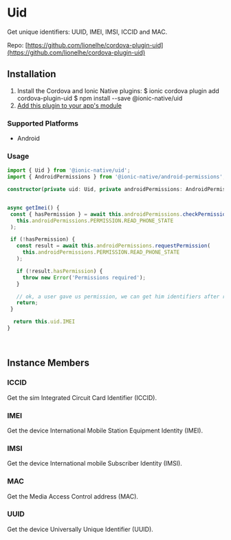 # Uid 


Get unique identifiers: UUID, IMEI, IMSI, ICCID and MAC.


Repo: [https://github.com/lionelhe/cordova-plugin-uid](https://github.com/lionelhe/cordova-plugin-uid)



## Installation 

<ol>
<li>Install the Cordova and Ionic Native plugins:
<code-block language="shell">$ ionic cordova plugin add cordova-plugin-uid
$ npm install --save @ionic-native/uid
</code-block>
</li>
<li><a href="/docs/native/#Add_Plugins_to_Your_App_Module">Add this plugin to your app's module</a></li>
</ol>



### Supported Platforms

* Android




### Usage


```typescript
import { Uid } from '@ionic-native/uid';
import { AndroidPermissions } from '@ionic-native/android-permissions';

constructor(private uid: Uid, private androidPermissions: AndroidPermissions) { }


async getImei() {
 const { hasPermission } = await this.androidPermissions.checkPermission(
   this.androidPermissions.PERMISSION.READ_PHONE_STATE
 );

 if (!hasPermission) {
   const result = await this.androidPermissions.requestPermission(
     this.androidPermissions.PERMISSION.READ_PHONE_STATE
   );

   if (!result.hasPermission) {
     throw new Error('Permissions required');
   }

   // ok, a user gave us permission, we can get him identifiers after restart app
   return;
 }

  return this.uid.IMEI
}
```




<p><br></p>

## Instance Members

### ICCID

Get the sim Integrated Circuit Card Identifier (ICCID).

### IMEI

Get the device International Mobile Station Equipment Identity (IMEI).

### IMSI

Get the device International mobile Subscriber Identity (IMSI).

### MAC

Get the Media Access Control address (MAC).

### UUID

Get the device Universally Unique Identifier (UUID).

<p><br></p>

